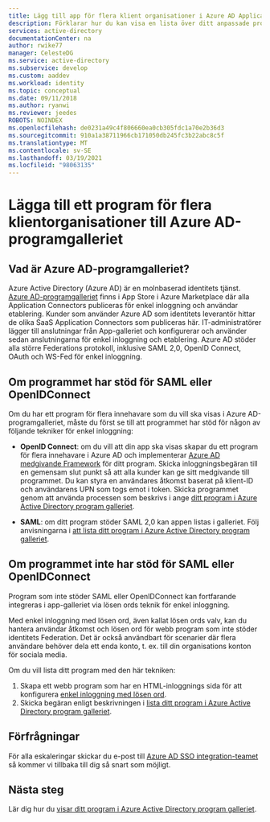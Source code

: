```yaml
---
title: Lägg till app för flera klient organisationer i Azure AD Application Gallery
description: Förklarar hur du kan visa en lista över ditt anpassade program för flera innehavare i program galleriet för Azure AD.
services: active-directory
documentationCenter: na
author: rwike77
manager: CelesteDG
ms.service: active-directory
ms.subservice: develop
ms.custom: aaddev
ms.workload: identity
ms.topic: conceptual
ms.date: 09/11/2018
ms.author: ryanwi
ms.reviewer: jeedes
ROBOTS: NOINDEX
ms.openlocfilehash: de0231a49c4f806660ea0cb305fdc1a70e2b36d3
ms.sourcegitcommit: 910a1a38711966cb171050db245fc3b22abc8c5f
ms.translationtype: MT
ms.contentlocale: sv-SE
ms.lasthandoff: 03/19/2021
ms.locfileid: "98063135"
---
```

# <a name="add-a-multitenant-application-to-the-azure-ad-application-gallery"></a>Lägga till ett program för flera klientorganisationer till Azure AD-programgalleriet

## <a name="what-is-the-azure-ad-application-gallery"></a>Vad är Azure AD-programgalleriet?

Azure Active Directory (Azure AD) är en molnbaserad identitets tjänst. [Azure AD-programgalleriet](https://azuremarketplace.microsoft.com/marketplace/apps/Microsoft.AzureActiveDirectory) finns i App Store i Azure Marketplace där alla Application Connectors publiceras för enkel inloggning och användar etablering. Kunder som använder Azure AD som identitets leverantör hittar de olika SaaS Application Connectors som publiceras här. IT-administratörer lägger till anslutningar från App-galleriet och konfigurerar och använder sedan anslutningarna för enkel inloggning och etablering. Azure AD stöder alla större Federations protokoll, inklusive SAML 2,0, OpenID Connect, OAuth och WS-Fed för enkel inloggning. 

## <a name="if-your-application-supports-saml-or-openidconnect"></a>Om programmet har stöd för SAML eller OpenIDConnect
Om du har ett program för flera innehavare som du vill ska visas i Azure AD-programgalleriet, måste du först se till att programmet har stöd för någon av följande tekniker för enkel inloggning:

- **OpenID Connect**: om du vill att din app ska visas skapar du ett program för flera innehavare i Azure AD och implementerar [Azure AD medgivande Framework](./consent-framework.md) för ditt program. Skicka inloggningsbegäran till en gemensam slut punkt så att alla kunder kan ge sitt medgivande till programmet. Du kan styra en användares åtkomst baserat på klient-ID och användarens UPN som togs emot i token. Skicka programmet genom att använda processen som beskrivs i ange [ditt program i Azure Active Directory program galleriet](./v2-howto-app-gallery-listing.md).

- **SAML**: om ditt program stöder SAML 2,0 kan appen listas i galleriet. Följ anvisningarna i [att lista ditt program i Azure Active Directory program galleriet](./v2-howto-app-gallery-listing.md).

## <a name="if-your-application-does-not-support-saml-or-openidconnect"></a>Om programmet inte har stöd för SAML eller OpenIDConnect
Program som inte stöder SAML eller OpenIDConnect kan fortfarande integreras i app-galleriet via lösen ords teknik för enkel inloggning.

Med enkel inloggning med lösen ord, även kallat lösen ords valv, kan du hantera användar åtkomst och lösen ord för webb program som inte stöder identitets Federation. Det är också användbart för scenarier där flera användare behöver dela ett enda konto, t. ex. till din organisations konton för sociala media. 

Om du vill lista ditt program med den här tekniken:
1. Skapa ett webb program som har en HTML-inloggnings sida för att konfigurera [enkel inloggning med lösen ord](../manage-apps/what-is-single-sign-on.md). 
2. Skicka begäran enligt beskrivningen i [lista ditt program i Azure Active Directory program galleriet](./v2-howto-app-gallery-listing.md).

## <a name="escalations"></a>Förfrågningar

För alla eskaleringar skickar du e-post till [Azure AD SSO integration-teamet](<mailto:SaaSApplicationIntegrations@service.microsoft.com>) så kommer vi tillbaka till dig så snart som möjligt.

## <a name="next-steps"></a>Nästa steg
Lär dig hur du [visar ditt program i Azure Active Directory program galleriet](./v2-howto-app-gallery-listing.md).